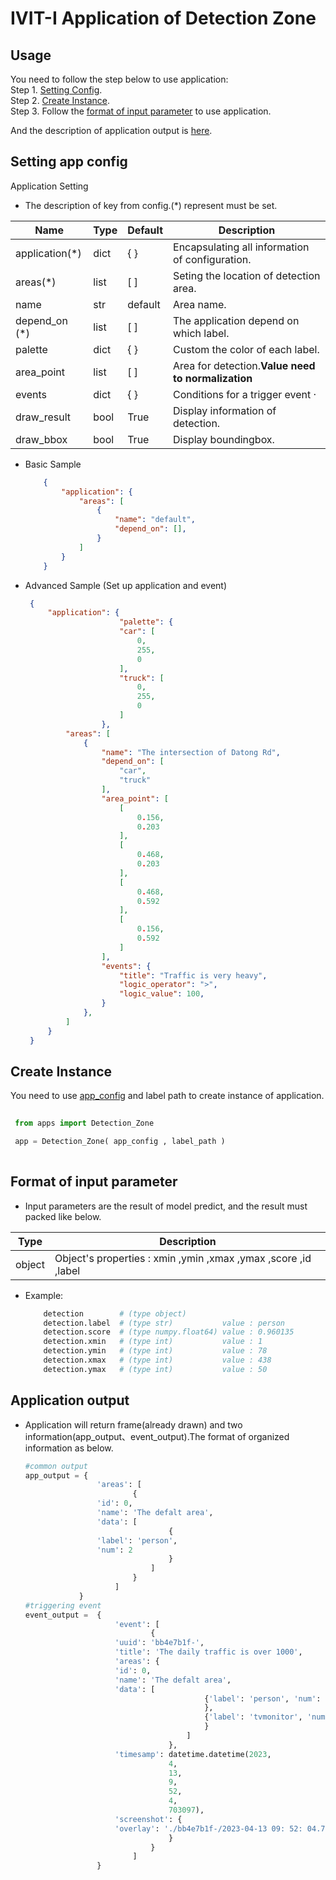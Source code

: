 # IVIT-I Application of Detection Zone
## Usage
You need to follow the step below to use application:  
Step 1. [Setting Config](#setting-app-config).  
Step 2. [Create Instance](#create-instance).  
Step 3. Follow the [format of input parameter](#format-of-input-parameter)  to use application.

And the description of application output is [here](#application-output).

## Setting app config 
Application Setting
* The description of key from config.(*) represent must be set.  


| Name | Type | Default | Description |
| --- | --- | --- | --- |
|application(*)|dict|{  }|Encapsulating all information of configuration.|
|areas(*)|list|[  ]|Seting the location of detection area. |
|name|str|default|Area name.|
| depend_on (*) | list | [ ] | The application depend on which label. |
| palette | dict | { } | Custom the color of each label. |
|area_point|list|[ ]|Area for detection.**Value need to normalization**|
|events|dict|{ }|Conditions for a trigger event ·|
|draw_result|bool|True|Display information of detection.|
|draw_bbox|bool|True|Display boundingbox.|

* Basic Sample
    ```json
        {
            "application": {
                "areas": [
                    {
                        "name": "default",
                        "depend_on": [],
                    }
                ]
            }
        }
    ```
* Advanced Sample (Set up application and event)

   ```json
    {
        "application": {
						"palette": {
                        "car": [
                            0,
                            255,
                            0
                        ],
                        "truck": [
                            0,
                            255,
                            0
                        ]
                    },
            "areas": [
                {
                    "name": "The intersection of Datong Rd",
                    "depend_on": [
                        "car",
                        "truck"
                    ],
                    "area_point": [
                        [
                            0.156,
                            0.203
                        ],
                        [
                            0.468,
                            0.203
                        ],
                        [
                            0.468,
                            0.592
                        ],
                        [
                            0.156,
                            0.592
                        ]
                    ],
                    "events": {
                        "title": "Traffic is very heavy",
                        "logic_operator": ">",
                        "logic_value": 100,
                    }
                },
            ]
        }
    }
   ``` 
## Create Instance
You need to use [app_config](#setting-app-config) and label path to create instance of application.
   ```python
    
    from apps import Detection_Zone

    app = Detection_Zone( app_config , label_path )
    
   ``` 
## Format of input parameter
* Input parameters are the result of model predict, and the result must packed like below.

| Type | Description |
| --- | --- |
|object|Object's properties : xmin ,ymin ,xmax ,ymax ,score ,id ,label |
* Example:
    ```bash
        detection        # (type object)                   
        detection.label  # (type str)           value : person   
        detection.score  # (type numpy.float64) value : 0.960135 
        detection.xmin   # (type int)           value : 1        
        detection.ymin   # (type int)           value : 78       
        detection.xmax   # (type int)           value : 438  
        detection.ymax   # (type int)           value : 50     
    ```
## Application output 
* Application will return frame(already drawn) and two information(app_output、event_output).The format of organized information as below.
    ```python
    #common output
    app_output = {
                    'areas': [
                            {
                    'id': 0, 
                    'name': 'The defalt area', 
                    'data': [
                                    {
                    'label': 'person', 
                    'num': 2
                                    }
                                ]
                            }
                        ]
                }
    #triggering event
    event_output =  {
                        'event': [
                                {
                        'uuid': 'bb4e7b1f-', 
                        'title': 'The daily traffic is over 1000', 
                        'areas': {
                        'id': 0, 
                        'name': 'The defalt area', 
                        'data': [
                                            {'label': 'person', 'num': 2
                                            },
                                            {'label': 'tvmonitor', 'num': 1
                                            }
                                        ]
                                    }, 
                        'timesamp': datetime.datetime(2023,
                                    4,
                                    13,
                                    9,
                                    52,
                                    4,
                                    703097), 
                        'screenshot': {
                        'overlay': './bb4e7b1f-/2023-04-13 09: 52: 04.703097.jpg', 'original': './bb4e7b1f-/2023-04-13 09: 52: 04.703097_org.jpg'
                                    }
                                }
                            ]
                    }
    
    ```